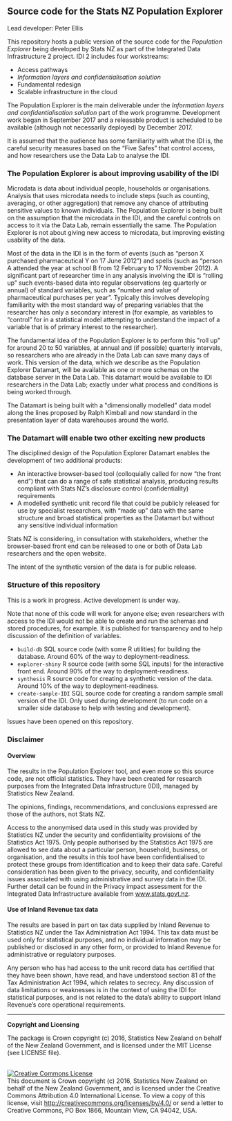 ## Source code for the Stats NZ Population Explorer

Lead developer: Peter Ellis

This repository hosts a public version of the source code for the *Population Explorer* being developed by Stats NZ as part of the Integrated Data Infrastructure 2 project.   IDI 2 includes four workstreams:
- Access pathways
- *Information layers and confidentialisation solution*
- Fundamental redesign
- Scalable infrastructure in the cloud

The Population Explorer is the main deliverable under the *Information layers and confidentialisation solution* part of the work programme.  Development work began in September 2017 and a releasable product is scheduled to be available (although not necessarily deployed) by December 2017.

It is assumed that the audience has some familiarity with what the IDI is, the careful security measures based on the “Five Safes” that control access, and how researchers use the Data Lab to analyse the IDI.

### The Population Explorer is about improving usability of the IDI

Microdata is data about individual people, households or organisations.  Analysis that uses microdata needs to include steps (such as counting, averaging, or other aggregation) that remove any chance of attributing sensitive values to known individuals.  The Population Explorer is being built on the assumption that the microdata in the IDI, and the careful controls on access to it via the Data Lab, remain essentially the same.  The Population Explorer is not about giving new access to microdata, but improving existing usability of the data.

Most of the data in the IDI is in the form of events (such as “person X purchased pharmaceutical Y on 17 June 2012”) and spells (such as “person A attended the year at school B from 12 February to 17 November 2012).  A significant part of researcher time in any analysis involving the IDI is “rolling up” such events-based data into regular observations (eg quarterly or annual) of standard variables, such as “number and value of pharmaceutical purchases per year”.  Typically this involves developing familiarity with the most standard way of preparing variables that the researcher has only a secondary interest in (for example, as variables to “control” for in a statistical model attempting to understand the impact of a variable that is of primary interest to the researcher).

The fundamental idea of the Population Explorer is to perform this "roll up" for around 20 to 50 variables, at annual and (if possible) quarterly intervals, so researchers who are already in the Data Lab can save many days of work.  This version of the data, which we describe as the Population Explorer Datamart, will be available as one or more schemas on the database server in the Data Lab.   This datamart would be available to IDI researchers in the Data Lab; exactly under what process and conditions is being worked through.

The Datamart is being built with a "dimensionally modelled" data model along the lines proposed by Ralph Kimball and now standard in the presentation layer of data warehouses around the world.

### The Datamart will enable two other exciting new products

The disciplined design of the Population Explorer Datamart enables the development of two additional products:
- An interactive browser-based tool (colloquially called for now “the front end”) that can do a range of safe statistical analysis, producing results compliant with Stats NZ’s disclosure control (confidentiality) requirements
- A modelled synthetic unit record file that could be publicly released for use by specialist researchers, with “made up” data with the same structure and broad statistical properties as the Datamart but without any sensitive individual information

Stats NZ is considering, in consultation with stakeholders, whether the browser-based front end can be released to one or both of Data Lab researchers and the open website. 

The intent of the synthetic version of the data is for public release.

### Structure of this repository

This is a work in progress.  Active development is under way.

Note that none of this code will work for anyone else; even researchers with access to the IDI would not be able to create and run the schemas and stored procedures, for example.  It is published for transparency and to help discussion of the definition of variables.

- `build-db` SQL source code (with some R utilities) for building the database.  Around 60% of the way to deployment-readiness.
- `explorer-shiny` R source code (with some SQL inputs) for the interactive front end.  Around 90% of the way to deployment-readiness.
- `synthesis` R source code for creating a synthetic version of the data.  Around 10% of the way to deployment-readiness.
- `create-sample-IDI` SQL source code for creating a random sample small version of the IDI.  Only used during development (to run code on a smaller side database to help with testing and development).

Issues have been opened on this repository.

### Disclaimer

#### Overview

The results in the Population Explorer tool, and even more so this source code, are not official statistics.  They have been created for research purposes from the Integrated Data Infrastructure (IDI), managed by Statistics New Zealand.

The opinions, findings, recommendations, and conclusions expressed are those of the authors, not Stats NZ.

Access to the anonymised data used in this study was provided by Statistics NZ under the security and confidentiality provisions of the Statistics Act 1975. Only people authorised by the Statistics Act 1975 are allowed to see data about a particular person, household, business, or organisation, and the results in this tool have been confidentialised to protect these groups from identification and to keep their data safe.
Careful consideration has been given to the privacy, security, and confidentiality issues associated with using administrative and survey data in the IDI. Further detail can be found in the Privacy impact assessment for the Integrated Data Infrastructure available from www.stats.govt.nz.

#### Use of Inland Revenue tax data

The results are based in part on tax data supplied by Inland Revenue to Statistics NZ under the Tax Administration Act 1994. This tax data must be used only for statistical purposes, and no individual information may be published or disclosed in any other form, or provided to Inland Revenue for administrative or regulatory purposes.

Any person who has had access to the unit record data has certified that they have been shown, have read, and have understood section 81 of the Tax Administration Act 1994, which relates to secrecy. Any discussion of data limitations or weaknesses is in the context of using the IDI for statistical purposes, and is not related to the data’s ability to support Inland Revenue’s core operational requirements.

---
__Copyright and Licensing__

The package is Crown copyright (c) 2016, Statistics New Zealand on behalf of the New Zealand Government, and is licensed under the MIT License (see LICENSE file).

<br /><a rel="license" href="http://creativecommons.org/licenses/by/4.0/"><img alt="Creative Commons License" style="border-width:0" src="https://i.creativecommons.org/l/by/4.0/88x31.png" /></a><br />This document is Crown copyright (c) 2016, Statistics New Zealand on behalf of the New Zealand Government, and is licensed under the Creative Commons Attribution 4.0 International License. To view a copy of this license, visit http://creativecommons.org/licenses/by/4.0/ or send a letter to Creative Commons, PO Box 1866, Mountain View, CA 94042, USA.